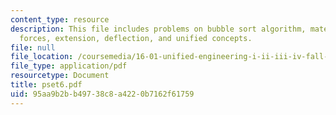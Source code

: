 ```yaml
---
content_type: resource
description: This file includes problems on bubble sort algorithm, materials and structures,
  forces, extension, deflection, and unified concepts.
file: null
file_location: /coursemedia/16-01-unified-engineering-i-ii-iii-iv-fall-2005-spring-2006/95aa9b2bb49738c8a4220b7162f61759_pset6.pdf
file_type: application/pdf
resourcetype: Document
title: pset6.pdf
uid: 95aa9b2b-b497-38c8-a422-0b7162f61759
---
```

